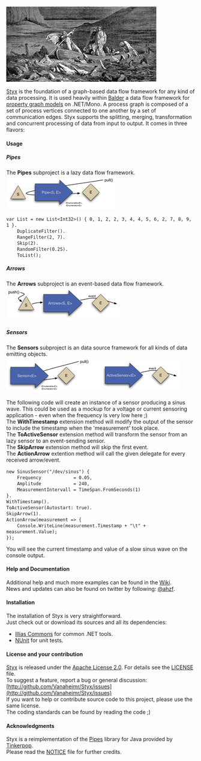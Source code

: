 ![Styx logo](/artwork/styx_small.png)

[Styx](http://github.com/Vanaheimr/Styx) is the foundation of a graph-based data flow framework for any kind of data processing.
It is used heavily within [Balder](http://github.com/Vanaheimr/Balder) a data flow framework for
[property graph models](http://github.com/tinkerpop/gremlin/wiki/Defining-a-Property-Graph) on .NET/Mono.
A process graph is composed of a set of process vertices connected to one another by a set of communication edges.
Styx supports the splitting, merging, transformation and concurrent processing of data from input to output. It comes in three flavors:

#### Usage


##### Pipes
The **Pipes** subproject is a lazy data flow framework.    
![Pipes visualization](/artwork/pipes_small.png)

    var List = new List<Int32>() { 0, 1, 2, 2, 3, 4, 4, 5, 6, 2, 7, 8, 9, 1 }.
        DuplicateFilter().
        RangeFilter(2, 7).
        Skip(2).
        RandomFilter(0.25).
        ToList();

##### Arrows

The **Arrows** subproject is an event-based data flow framework.    
![Arrows visualization](/artwork/arrows_small.png)


##### Sensors

The **Sensors** subproject is an data source framework for all kinds of data emitting objects.    
  ![Sensors visualization](/artwork/sensors_small.png)

The following code will create an instance of a sensor producing a sinus wave. This could be used as a mockup for a voltage or current sensoring application - even when the frequency is very low here ;)    
The **WithTimestamp** extension method will modify the output of the sensor to include the timestamp when the 'measurement' took place.    
The **ToActiveSensor** extension method will transform the sensor from an lazy sensor to an event-sending sensor.    
The **SkipArrow** extension method will skip the first event.    
The **ActionArrow** extention method will call the given delegate for every received arrow/event.    

    new SinusSensor("/dev/sinus") {
        Frequency            = 0.05,
        Amplitude            = 240,
        MeasurementIntervall = TimeSpan.FromSeconds(1)
    }.
    WithTimestamp().
    ToActiveSensor(Autostart: true).
    SkipArrow(1).
    ActionArrow(measurement => {
        Console.WriteLine(measurement.Timestamp + "\t" + measurement.Value);
    });

You will see the current timestamp and value of a slow sinus wave on the console output.


#### Help and Documentation

Additional help and much more examples can be found in the [Wiki](http://github.com/Vanaheimr/Styx/wiki).   
News and updates can also be found on twitter by following: [@ahzf](http://www.twitter.com/ahzf).

#### Installation

The installation of Styx is very straightforward.    
Just check out or download its sources and all its dependencies:

- [Illias Commons](http://www.github.com/Vanaheimr/Illias) for common .NET tools.
- [NUnit](http://www.nunit.org/) for unit tests.

#### License and your contribution

[Styx](http://github.com/Vanaheimr/Styx) is released under the [Apache License 2.0](http://www.apache.org/licenses/LICENSE-2.0). For details see the [LICENSE](/Vanaheimr/Styx/blob/master/LICENSE) file.    
To suggest a feature, report a bug or general discussion: [http://github.com/Vanaheimr/Styx/issues](http://github.com/Vanaheimr/Styx/issues)    
If you want to help or contribute source code to this project, please use the same license.   
The coding standards can be found by reading the code ;)

#### Acknowledgments

Styx is a reimplementation of the [Pipes](http://github.com/tinkerpop/pipes) library for Java provided by [Tinkerpop](http://tinkerpop.com).    
Please read the [NOTICE](/Vanaheimr/Styx/blob/master/NOTICE) file for further credits.

#### 
